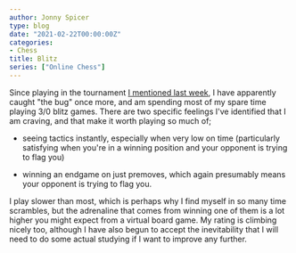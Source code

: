 ```yaml
---
author: Jonny Spicer
type: blog
date: "2021-02-22T00:00:00Z"
categories:
- Chess
title: Blitz
series: ["Online Chess"]
---
```

Since playing in the tournament [I mentioned last week,](/blog/online-chess-tournaments) I have apparently caught "the bug" once more, and am
spending most of my spare time playing 3/0 blitz games. There are two specific feelings I've identified that I am craving, and that make it worth playing so much of;

- seeing tactics instantly, especially when very low on time (particularly satisfying when you're in a winning position and your opponent is trying to flag you)

- winning an endgame on just premoves, which again presumably means your opponent is trying to flag you.

I play slower than most, which is perhaps why I find myself in so many time scrambles, but the adrenaline that comes from winning one of them is a lot higher you might expect from a
virtual board game. My rating is climbing nicely too, although I have also begun to accept the inevitability that I will need to do some actual studying if I want to improve any
further.
